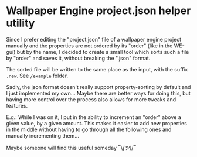 # Wallpaper Engine project.json helper utility

Since I prefer editing the "project.json" file of a wallpaper engine project manually
and the properties are not ordered by its "order" (like in the WE-gui) but by the name,
I decided to create a small tool which sorts such a file by "order" and saves it,
without breaking the ".json" format.

The sorted file will be written to the same place as the input, with the suffix `.new`.
See `/example` folder.

Sadly, the json format doesn't really support property-sorting by default and I just implemented my own...
Maybe there are better ways for doing this, but having more control over the process also allows for more tweaks and features.

E.g.: While I was on it, I put in the ability to increment an "order" above a given value, by a given amount.
This makes it easier to add new properties in the middle without having to go through all the following ones and manually incrementing them...

Maybe someone will find this useful someday ‾\\_(ツ)_/‾
